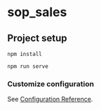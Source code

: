 # sop_sales

## Project setup
```
npm install
```
```
npm run serve
```

### Customize configuration
See [Configuration Reference](https://cli.vuejs.org/config/).

